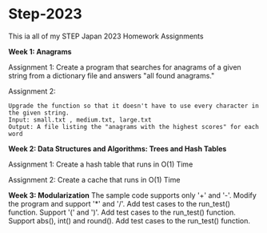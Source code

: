 # Step-2023

This ia all of my STEP Japan 2023 Homework Assignments

**Week 1: Anagrams**

Assignment 1: Create a program that searches for anagrams of a given string from a dictionary file and answers "all found anagrams."

Assignment 2: 
  
    Upgrade the function so that it doesn't have to use every character in the given string.
    Input: small.txt , medium.txt, large.txt
    Output: A file listing the "anagrams with the highest scores" for each word

**Week 2: Data Structures and Algorithms: Trees and Hash Tables**

Assignment 1: Create a hash table that runs in O(1) Time

Assignment 2: Create a cache that runs in O(1) Time

**Week 3: Modularization**
The sample code supports only '+' and '-'. Modify the program and support '*' and '/'.
Add test cases to the run_test() function.
Support '(' and ')'. Add test cases to the run_test() function.
Support abs(), int() and round(). Add test cases to the run_test() function.

